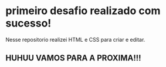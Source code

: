 # primeiro desafio realizado com sucesso!

Nesse repositorio realizei HTML e CSS para criar e editar.

## HUHUU VAMOS PARA A PROXIMA!!!